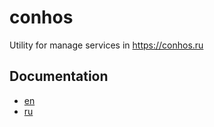 # conhos
Utility for manage services in https://conhos.ru

## Documentation
- [en](https://conhos.ru/en-US/documentation)
- [ru](https://conhos.ru/ru-RU/documentation)
